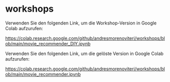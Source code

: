 # workshops
Verwenden Sie den folgenden Link, um die Workshop-Version in Google Colab aufzurufen:

https://colab.research.google.com/github/andresmorenoviteri/workshops/blob/main/movie_recommender_DIY.ipynb


Verwenden Sie den folgenden Link, um die gelöste Version in Google Colab aufzurufen:

https://colab.research.google.com/github/andresmorenoviteri/workshops/blob/main/movie_recommender.ipynb
